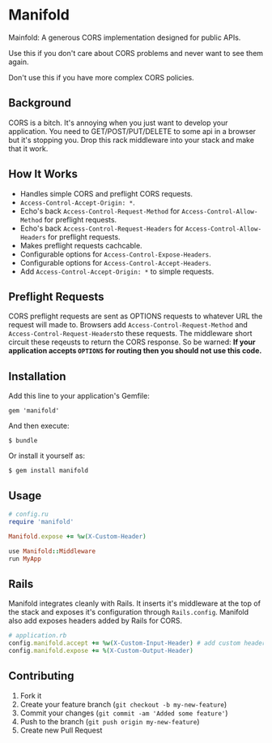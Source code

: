 # Manifold

Mainfold: A generous CORS implementation designed for public APIs.

Use this if you don't care about CORS problems and never want to see
them again.

Don't use this if you have more complex CORS policies.

## Background

CORS is a bitch. It's annoying when you just want to develop your
application. You need to GET/POST/PUT/DELETE to some api in a browser
but it's stopping you. Drop this rack middleware into your stack and
make that it work.

## How It Works

* Handles simple CORS and preflight CORS requests.
* `Access-Control-Accept-Origin: *`.
* Echo's back `Access-Control-Request-Method` for
  `Access-Control-Allow-Method` for preflight requests.
* Echo's back `Access-Control-Request-Headers` for
  `Access-Control-Allow-Headers` for preflight requests.
* Makes preflight requests cachcable.
* Configurable options for `Access-Control-Expose-Headers`.
* Configurable options for `Access-Control-Accept-Headers`.
* Add `Access-Control-Accept-Origin: *` to simple requests.

## Preflight Requests

CORS preflight requests are sent as OPTIONS requests to whatever URL the
request will made to. Browsers add `Access-Control-Request-Method` and
`Access-Control-Request-Headers`to these requests. The middleware short
circuit these reqeusts to return the CORS response. So be warned: **If
your application accepts `OPTIONS` for routing then you should not use
this code.**

## Installation

Add this line to your application's Gemfile:

    gem 'manifold'

And then execute:

    $ bundle

Or install it yourself as:

    $ gem install manifold

## Usage

```ruby
# config.ru
require 'manifold'

Manifold.expose += %w(X-Custom-Header)

use Manifold::Middleware
run MyApp
```

## Rails

Manifold integrates cleanly with Rails. It inserts it's middleware at
the top of the stack and exposes it's configuration through
`Rails.config`. Manifold also add exposes headers added by Rails for
CORS.

```ruby
# application.rb
config.manifold.accept += %w(X-Custom-Input-Header) # add custom headers you need
config.manifold.expose += %(X-Custom-Output-Header)
```

## Contributing

1. Fork it
2. Create your feature branch (`git checkout -b my-new-feature`)
3. Commit your changes (`git commit -am 'Added some feature'`)
4. Push to the branch (`git push origin my-new-feature`)
5. Create new Pull Request
